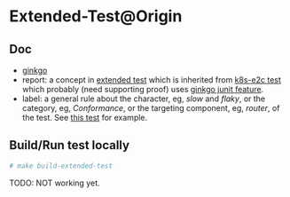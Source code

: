 # Extended-Test@Origin

## Doc

* [ginkgo](ginkgo.md)
* report: a concept in
    [extended test](https://github.com/openshift/origin/blob/master/test/extended/util/test.go#L80)
    which is inherited from
    [k8s-e2c test](https://github.com/hongkailiu/kubernetes/blob/master/test/e2e/framework/util.go#L4491)
    which probably (need supporting proof) uses [ginkgo junit feature](https://onsi.github.io/ginkgo/#generating-junit-xml-output).
* label: a general rule about the character, eg, _slow_ and _flaky_,
    or the category, eg, _Conformance_, or the targeting component, eg,
    _router_, of the test. See [this test](https://github.com/openshift/origin/blob/master/test/extended/router/metrics.go#L25) for example.

## Build/Run test locally

```sh
# make build-extended-test
```

TODO: NOT working yet.
